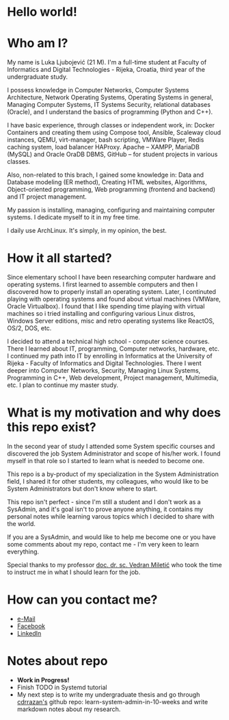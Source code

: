 # Hello world!

# Who am I?
My name is Luka Ljubojević (21 M). I'm a full-time student at Faculty of Informatics and Digital Technologies - Rijeka, Croatia, third year of the undergraduate study.

I possess knowledge in Computer Networks, Computer Systems Architecture, Network Operating Systems, Operating Systems in general, Managing Computer Systems, IT Systems Security, relational databases (Oracle), and I understand the basics of programming (Python and C++).

I have basic experience, through classes or independent work, in: Docker Containers and creating them using Compose tool, Ansible, Scaleway cloud instances, QEMU, virt-manager, bash scripting, VMWare Player, Redis caching system, load balancer HAProxy. Apache – XAMPP, MariaDB (MySQL) and Oracle OraDB DBMS, GitHub – for student projects in various classes.

Also, non-related to this brach, I gained some knowledge in: Data and Database modeling (ER method), Creating HTML websites, Algorithms, Object-oriented programming, Web programming (frontend and backend) and IT project management.

My passion is installing, managing, configuring and maintaining computer systems. I dedicate myself to it in my free time.

I daily use ArchLinux. It's simply, in my opinion, the best.

# How it all started?
Since elementary school I have been researching computer hardware and operating systems. I first learned to assemble computers and then I discovered how to properly install an operating system. 
Later, I continuted playing with operating systems and found about virtual machines (VMWare, Oracle Virtualbox). I found that I like spending time playing with virtual machines so i tried installing and configuring various Linux distros, Windows Server editions, misc and retro operating systems like ReactOS, OS/2, DOS, etc. 

I decided to attend a technical high school - computer science courses. There I learned about IT, programming, Computer networks, hardware, etc. 
I continued my path into IT by enrolling in Informatics at the University of Rijeka - Faculty of Informatics and Digital Technologies. There I went deeper into Computer Networks, Security, Managing Linux Systems, Programming in C++, Web development, Project management, Multimedia, etc. I plan to continue my master study.

# What is my motivation and why does this repo exist?
In the second year of study I attended some System specific courses and discovered the job System Administrator and scope of his/her work. I found myself in that role so I started to learn what is needed to become one. 

This repo is a by-product of my specialization in the System Administration field, I shared it for other students, my colleagues, who would like to be System Administrators but don't know where to start.

This repo isn't perfect - since I'm still a student and I don't work as a SysAdmin, and it's goal isn't to prove anyone anything, it contains my personal notes while learning varous topics which I decided to share with the world.

If you are a SysAdmin, and would like to help me become one or you have some comments about my repo, contact me - I'm very keen to learn everything.

Special thanks to my professor [doc. dr. sc. Vedran Miletić](https://vedran.miletic.net/) who took the time to instruct me in what I should learn for the job.

# How can you contact me?
* [e-Mail](mailto:luka.ljubojevic01@gmail.com)
* [Facebook](https://www.facebook.com/luka.ljubojevic.946/)
* [LinkedIn](https://www.linkedin.com/in/luka-ljubojević-2bb4a5239/)

# Notes about repo
* **Work in Progress!**
* Finish TODO in Systemd tutorial
* My next step is to write my undergraduate thesis and go through [cdrrazan's](https://github.com/cdrrazan/learn-system-admin-in-10-weeks) github repo: learn-system-admin-in-10-weeks and write markdown notes about my research. 
